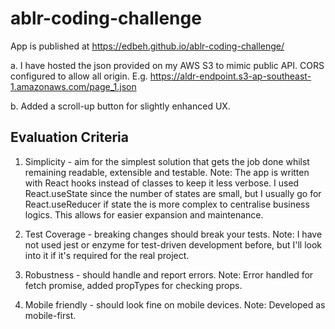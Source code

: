 # ablr-coding-challenge

App is published at https://edbeh.github.io/ablr-coding-challenge/

a. I have hosted the json provided on my AWS S3 to mimic public API. CORS configured to allow all origin.
E.g. https://aldr-endpoint.s3-ap-southeast-1.amazonaws.com/page_1.json

b. Added a scroll-up button for slightly enhanced UX.



## Evaluation Criteria
1. Simplicity - aim for the simplest solution that gets the job done whilst remaining readable, extensible and testable.
Note: The app is written with React hooks instead of classes to keep it less verbose. I used React.useState since the number of states are small, 
but I usually go for React.useReducer if state the is more complex to centralise business logics. This allows for easier expansion and maintenance.

2. Test Coverage - breaking changes should break your tests.
Note: I have not used jest or enzyme for test-driven development before, but I'll look into it if it's required for the real project.

3. Robustness - should handle and report errors.
Note: Error handled for fetch promise, added propTypes for checking props.

4. Mobile friendly - should look fine on mobile devices.
Note: Developed as mobile-first.
